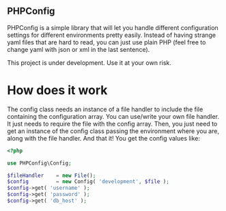 PHPConfig
----------

PHPConfig is a simple library that will let you handle different configuration settings for different environments pretty easily. Instead of having strange yaml files that are hard to read, you can just use plain PHP (feel free to change yaml with json or xml in the last sentence).

This project is under development. Use it at your own risk.


How does it work
=================
The config class needs an instance of a file handler to include the file containing the configuration array. You can use/write your own file handler. It just needs to require the file with the config array. Then, you just need to get an instance of the config class passing the environment where you are, along with the file handler. And that it! You get the config values like:
```php
<?php

use PHPConfig\Config;

$fileHandler	= new File();
$config			= new Config( 'development', $file );
$config->get( 'username' );
$config->get( 'password' );
$config->get( 'db_host' );
```